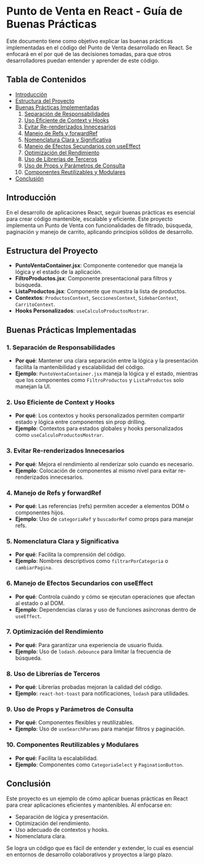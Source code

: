 # Punto de Venta en React - Guía de Buenas Prácticas

Este documento tiene como objetivo explicar las buenas prácticas implementadas en el código del Punto de Venta desarrollado en React. Se enfocará en el por qué de las decisiones tomadas, para que otros desarrolladores puedan entender y aprender de este código.

## Tabla de Contenidos
- [Introducción](#introducción)
- [Estructura del Proyecto](#estructura-del-proyecto)
- [Buenas Prácticas Implementadas](#buenas-prácticas-implementadas)
  1. [Separación de Responsabilidades](#1-separación-de-responsabilidades)
  2. [Uso Eficiente de Context y Hooks](#2-uso-eficiente-de-context-y-hooks)
  3. [Evitar Re-renderizados Innecesarios](#3-evitar-re-renderizados-innecesarios)
  4. [Manejo de Refs y forwardRef](#4-manejo-de-refs-y-forwardref)
  5. [Nomenclatura Clara y Significativa](#5-nomenclatura-clara-y-significativa)
  6. [Manejo de Efectos Secundarios con useEffect](#6-manejo-de-efectos-secundarios-con-useeffect)
  7. [Optimización del Rendimiento](#7-optimización-del-rendimiento)
  8. [Uso de Librerías de Terceros](#8-uso-de-librerías-de-terceros)
  9. [Uso de Props y Parámetros de Consulta](#9-uso-de-props-y-parámetros-de-consulta)
  10. [Componentes Reutilizables y Modulares](#10-componentes-reutilizables-y-modulares)
- [Conclusión](#conclusión)

## Introducción

En el desarrollo de aplicaciones React, seguir buenas prácticas es esencial para crear código mantenible, escalable y eficiente. Este proyecto implementa un Punto de Venta con funcionalidades de filtrado, búsqueda, paginación y manejo de carrito, aplicando principios sólidos de desarrollo.

## Estructura del Proyecto

- **PuntoVentaContainer.jsx**: Componente contenedor que maneja la lógica y el estado de la aplicación.
- **FiltroProductos.jsx**: Componente presentacional para filtros y búsqueda.
- **ListaProductos.jsx**: Componente que muestra la lista de productos.
- **Contextos**: `ProductosContext`, `SeccionesContext`, `SidebarContext`, `CarritoContext`.
- **Hooks Personalizados**: `useCalculoProductosMostrar`.

## Buenas Prácticas Implementadas

### 1. Separación de Responsabilidades

- **Por qué**: Mantener una clara separación entre la lógica y la presentación facilita la mantenibilidad y escalabilidad del código.
- **Ejemplo**: `PuntoVentaContainer.jsx` maneja la lógica y el estado, mientras que los componentes como `FiltroProductos` y `ListaProductos` solo manejan la UI.

### 2. Uso Eficiente de Context y Hooks

- **Por qué**: Los contextos y hooks personalizados permiten compartir estado y lógica entre componentes sin prop drilling.
- **Ejemplo**: Contextos para estados globales y hooks personalizados como `useCalculoProductosMostrar`.

### 3. Evitar Re-renderizados Innecesarios

- **Por qué**: Mejora el rendimiento al renderizar solo cuando es necesario.
- **Ejemplo**: Colocación de componentes al mismo nivel para evitar re-renderizados innecesarios.

### 4. Manejo de Refs y forwardRef

- **Por qué**: Las referencias (refs) permiten acceder a elementos DOM o componentes hijos.
- **Ejemplo**: Uso de `categoriaRef` y `buscadorRef` como props para manejar refs.

### 5. Nomenclatura Clara y Significativa

- **Por qué**: Facilita la comprensión del código.
- **Ejemplo**: Nombres descriptivos como `filtrarPorCategoria` o `cambiarPagina`.

### 6. Manejo de Efectos Secundarios con useEffect

- **Por qué**: Controla cuándo y cómo se ejecutan operaciones que afectan al estado o al DOM.
- **Ejemplo**: Dependencias claras y uso de funciones asíncronas dentro de `useEffect`.

### 7. Optimización del Rendimiento

- **Por qué**: Para garantizar una experiencia de usuario fluida.
- **Ejemplo**: Uso de `lodash.debounce` para limitar la frecuencia de búsqueda.

### 8. Uso de Librerías de Terceros

- **Por qué**: Librerías probadas mejoran la calidad del código.
- **Ejemplo**: `react-hot-toast` para notificaciones, `lodash` para utilidades.

### 9. Uso de Props y Parámetros de Consulta

- **Por qué**: Componentes flexibles y reutilizables.
- **Ejemplo**: Uso de `useSearchParams` para manejar filtros y paginación.

### 10. Componentes Reutilizables y Modulares

- **Por qué**: Facilita la escalabilidad.
- **Ejemplo**: Componentes como `CategoriaSelect` y `PaginationButton`.

## Conclusión

Este proyecto es un ejemplo de cómo aplicar buenas prácticas en React para crear aplicaciones eficientes y mantenibles. Al enfocarse en:

- Separación de lógica y presentación.
- Optimización del rendimiento.
- Uso adecuado de contextos y hooks.
- Nomenclatura clara.

Se logra un código que es fácil de entender y extender, lo cual es esencial en entornos de desarrollo colaborativos y proyectos a largo plazo.
